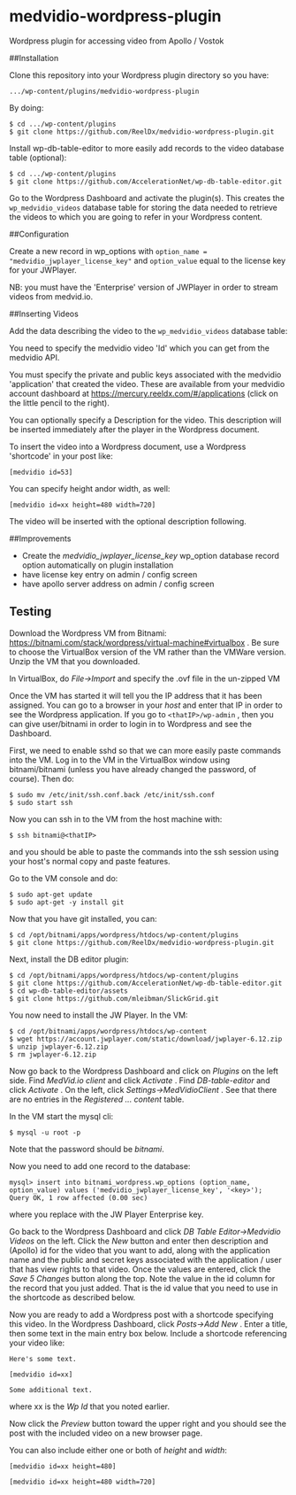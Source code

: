 # medvidio-wordpress-plugin
Wordpress plugin for accessing video from Apollo / Vostok

##Installation

Clone this repository into your Wordpress plugin directory so you have:

```
.../wp-content/plugins/medvidio-wordpress-plugin
```

By doing:

```
$ cd .../wp-content/plugins
$ git clone https://github.com/ReelDx/medvidio-wordpress-plugin.git
```

Install wp-db-table-editor to more easily add records to the video database table (optional):
```
$ cd .../wp-content/plugins
$ git clone https://github.com/AccelerationNet/wp-db-table-editor.git
```

Go to the Wordpress Dashboard and activate the plugin(s).
This creates the ```wp_medvidio_videos``` database table for storing the data needed to retrieve the videos to which you are going to refer in your Wordpress content.

##Configuration

Create a new record in wp_options with ```option_name = "medvidio_jwplayer_license_key"``` and ```option_value``` equal to the license key for your JWPlayer.

NB: you must have the 'Enterprise' version of JWPlayer in order to stream videos from medvid.io.

##Inserting Videos

Add the data describing the video to the ```wp_medvidio_videos``` database table:

You need to specify the medvidio video 'Id' which you can get from the medvidio API.

You must specify the private and public keys associated with the medvidio 'application' that created the video.
These are available from your medvidio account dashboard at https://mercury.reeldx.com/#/applications (click on the little pencil to the right).

You can optionally specify a Description for the video.
This description will be inserted immediately after the player in the Wordpress document.

To insert the video into a Wordpress document, use a Wordpress 'shortcode' in your post like:

```
[medvidio id=53]
```

You can specify height andor width, as well:

```
[medvidio id=xx height=480 width=720] 
```

The video will be inserted with the optional description following.

##Improvements

- Create the *medvidio_jwplayer_license_key* wp_option database record option automatically on plugin installation
- have license key entry on admin / config screen
- have apollo server address on admin / config screen
 
## Testing

Download the Wordpress VM from Bitnami: https://bitnami.com/stack/wordpress/virtual-machine#virtualbox .
Be sure to choose the VirtualBox version of the VM rather than the VMWare version.
Unzip the VM that you downloaded.

In VirtualBox, do *File->Import* and specify the .ovf file in the un-zipped VM 

Once the VM has started it will tell you the IP address that it has been assigned.
You can go to a browser in your *host* and enter that IP in order to see the Wordpress application.
If you go to ```<thatIP>/wp-admin``` , then you can give user/bitnami in order to login in to Wordpress and see the Dashboard.

First, we need to enable sshd so that we can more easily paste commands into the VM.
Log in to the VM in the VirtualBox window using bitnami/bitnami (unless you have already changed the password, of course).
Then do:

```
$ sudo mv /etc/init/ssh.conf.back /etc/init/ssh.conf
$ sudo start ssh
```

Now you can ssh in to the VM from the host machine with:

```
$ ssh bitnami@<thatIP>
```

and you should be able to paste the commands into the ssh session using your host's normal copy and paste features.

Go to the VM console and do:

```
$ sudo apt-get update
$ sudo apt-get -y install git
```

Now that you have git installed, you can:

```
$ cd /opt/bitnami/apps/wordpress/htdocs/wp-content/plugins
$ git clone https://github.com/ReelDx/medvidio-wordpress-plugin.git
```

Next, install the DB editor plugin:

```
$ cd /opt/bitnami/apps/wordpress/htdocs/wp-content/plugins
$ git clone https://github.com/AccelerationNet/wp-db-table-editor.git
$ cd wp-db-table-editor/assets
$ git clone https://github.com/mleibman/SlickGrid.git
```

You now need to install the JW Player.
In the VM:

```
$ cd /opt/bitnami/apps/wordpress/htdocs/wp-content
$ wget https://account.jwplayer.com/static/download/jwplayer-6.12.zip
$ unzip jwplayer-6.12.zip
$ rm jwplayer-6.12.zip
```

Now go back to the Wordpress Dashboard and click on *Plugins* on the left side.
Find *MedVid.io client* and click *Activate* .
Find *DB-table-editor* and click *Activate* .
On the left, click *Settings->MedVidioClient* .
See that there are no entries in the *Registered ... content* table.

In the VM start the mysql cli:

```
$ mysql -u root -p
```

Note that the password should be *bitnami*.

Now you need to add one record to the database:

```
mysql> insert into bitnami_wordpress.wp_options (option_name, option_value) values ('medvidio_jwplayer_license_key', '<key>');
Query OK, 1 row affected (0.00 sec)
```

where you replace <key> with the JW Player Enterprise key.

Go back to the Wordpress Dashboard and click *DB Table Editor->Medvidio Videos* on the left.
Click the *New* button and enter then description and (Apollo) id for the video that you want to add, along with the application name and the public and secret keys associated with the application / user that has view rights to that video.
Once the values are entered, click the *Save 5 Changes* button along the top.
Note the value in the id column for the record that you just added.
That is the id value that you need to use in the shortcode as described below.

Now you are ready to add a Wordpress post with a shortcode specifying this video. 
In the Wordpress Dashboard, click *Posts->Add New* .
Enter a title, then some text in the main entry box below.
Include a shortcode referencing your video like:

```
Here's some text.

[medvidio id=xx]

Some additional text.
```

where xx is the *Wp Id* that you noted earlier.

Now click the *Preview* button toward the upper right and you should see the post with the included video on a new browser page.

You can also include either one or both of *height* and *width*:

```
[medvidio id=xx height=480] 
```

```
[medvidio id=xx height=480 width=720] 
```





